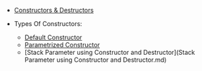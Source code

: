 - [Constructors & Destructors](Constructor_Destructor.md)

- Types Of Constructors:
    - [Default Constructor](default-constructor.md)
    - [Parametrized Constructor](parametrized-constructor.md)
    - [Stack Parameter using Constructor and Destructor](Stack Parameter using Constructor and Destructor.md)
